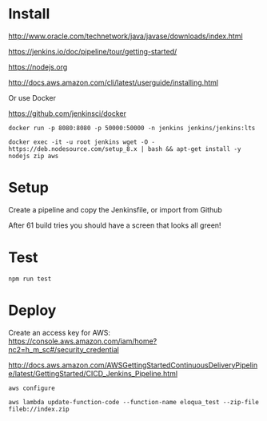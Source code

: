 # Install

http://www.oracle.com/technetwork/java/javase/downloads/index.html

https://jenkins.io/doc/pipeline/tour/getting-started/

https://nodejs.org

http://docs.aws.amazon.com/cli/latest/userguide/installing.html


Or use Docker

https://github.com/jenkinsci/docker

`docker run -p 8080:8080 -p 50000:50000 -n jenkins jenkins/jenkins:lts`


`docker exec -it -u root jenkins wget -O - https://deb.nodesource.com/setup_8.x | bash && apt-get install -y nodejs zip aws`


# Setup

Create a pipeline and copy the Jenkinsfile, or import from Github

After 61 build tries you should have a screen that looks all green!


# Test

`npm run test`

# Deploy

Create an access key for AWS: https://console.aws.amazon.com/iam/home?nc2=h_m_sc#/security_credential

http://docs.aws.amazon.com/AWSGettingStartedContinuousDeliveryPipeline/latest/GettingStarted/CICD_Jenkins_Pipeline.html

`aws configure`

`aws lambda update-function-code --function-name eloqua_test --zip-file fileb://index.zip`


